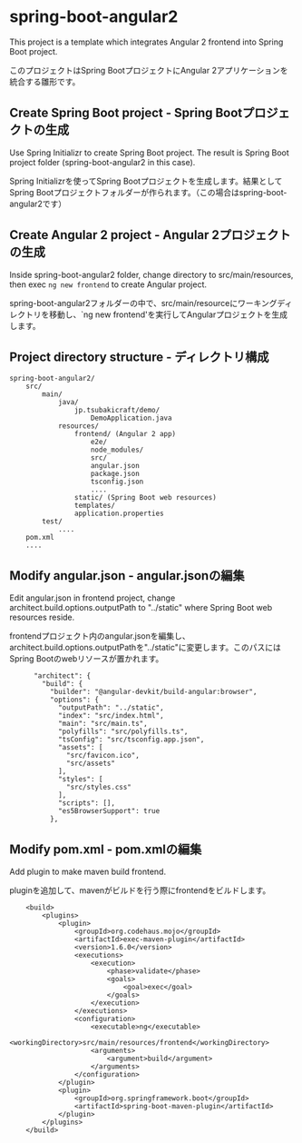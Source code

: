 # spring-boot-angular2

This project is a template which integrates Angular 2 frontend into Spring Boot project.

このプロジェクトはSpring BootプロジェクトにAngular 2アプリケーションを統合する雛形です。


## Create Spring Boot project - Spring Bootプロジェクトの生成

Use Spring Initializr to create Spring Boot project. The result is Spring Boot project folder (spring-boot-angular2 in this case).

Spring Initializrを使ってSpring Bootプロジェクトを生成します。結果としてSpring Bootプロジェクトフォルダーが作られます。（この場合はspring-boot-angular2です）

## Create Angular 2 project - Angular 2プロジェクトの生成

Inside spring-boot-angular2 folder, change directory to src/main/resources, then exec `ng new frontend` to create Angular project.

spring-boot-angular2フォルダーの中で、src/main/resourceにワーキングディレクトリを移動し、`ng new frontend'を実行してAngularプロジェクトを生成します。

## Project directory structure - ディレクトリ構成

```
spring-boot-angular2/
    src/
        main/
            java/
                jp.tsubakicraft/demo/
                    DemoApplication.java
            resources/
                frontend/ (Angular 2 app)
                    e2e/
                    node_modules/
                    src/
                    angular.json
                    package.json
                    tsconfig.json
                    ....
                static/ (Spring Boot web resources)
                templates/
                application.properties
        test/
            ....
    pom.xml
    ....
```


## Modify angular.json - angular.jsonの編集

Edit angular.json in frontend project, change architect.build.options.outputPath to "../static" where Spring Boot web resources reside.

frontendプロジェクト内のangular.jsonを編集し、architect.build.options.outputPathを"../static"に変更します。このパスにはSpring Bootのwebリソースが置かれます。

```
      "architect": {
        "build": {
          "builder": "@angular-devkit/build-angular:browser",
          "options": {
            "outputPath": "../static",
            "index": "src/index.html",
            "main": "src/main.ts",
            "polyfills": "src/polyfills.ts",
            "tsConfig": "src/tsconfig.app.json",
            "assets": [
              "src/favicon.ico",
              "src/assets"
            ],
            "styles": [
              "src/styles.css"
            ],
            "scripts": [],
            "es5BrowserSupport": true
          },
```

## Modify pom.xml - pom.xmlの編集

Add plugin to make maven build frontend.

pluginを追加して、mavenがビルドを行う際にfrontendをビルドします。

```
	<build>
		<plugins>
			<plugin>
				<groupId>org.codehaus.mojo</groupId>
				<artifactId>exec-maven-plugin</artifactId>
				<version>1.6.0</version>
				<executions>
					<execution>
						<phase>validate</phase>
						<goals>
							<goal>exec</goal>
						</goals>
					</execution>
				</executions>
				<configuration>
					<executable>ng</executable>
					<workingDirectory>src/main/resources/frontend</workingDirectory>
					<arguments>
						<argument>build</argument>
					</arguments>
				</configuration>
			</plugin>
			<plugin>
				<groupId>org.springframework.boot</groupId>
				<artifactId>spring-boot-maven-plugin</artifactId>
			</plugin>
		</plugins>
	</build>
```
